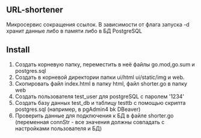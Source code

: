 ## URL-shortener
Микросервис сокращения ссылок. В зависимости от флага запуска -d хранит данные либо в памяти либо в БД PostgreSQL
## Install
1) Создать корневую папку, переместить в неё файлы go.mod,go.sum и postgres.sql
2) Создать в корневой директории папки ui/html ui/static/img и web.
3) Скопировать файл index.html в папку html, файл shorter.go в папку web
4) Создать пользователя test_user для postgreSQL с паролем '1234'
5) Создать базу данных test_db и таблицу testtb с помощью скрипта postgres.sql (например, в pgAdmin4 bk DBeaver)
6) Проверить данные для подключения к БД в файле shorter.go (переменная connStr - все значения должны совпадать с настройками пользователя и БД)
